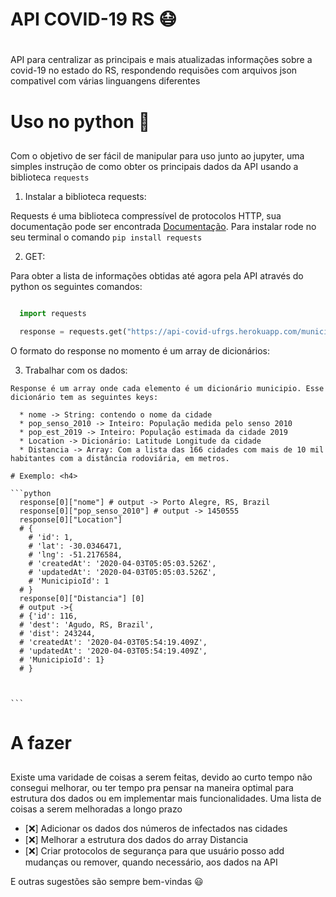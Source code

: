 # API COVID-19 RS 😷 <h1>

  API para centralizar as principais e mais atualizadas informações sobre a covid-19 no estado do RS, respondendo requisões com arquivos json compativel com várias linguangens diferentes

# Uso no python 🐍 <h2>

  Com o objetivo de ser fácil de manipular para uso junto ao jupyter, uma simples instrução de como obter os principais dados da API usando a biblioteca `requests`

  1. Instalar a biblioteca requests:

  Requests é uma biblioteca compressível de protocolos HTTP, sua documentação pode ser encontrada [Documentação](https://requests.readthedocs.io/en/master/). Para instalar rode no seu terminal o comando `pip install requests`

  2. GET:

  Para obter a lista de informações obtidas até agora pela API através do python os seguintes comandos:

  ```python

    import requests

    response = requests.get("https://api-covid-ufrgs.herokuapp.com/municipios/index").json()

  ```

  O formato do response no momento é um array de dicionários:

  3. Trabalhar com os dados:

    Response é um array onde cada elemento é um dicionário municipio. Esse dicionário tem as seguintes keys:

      * nome -> String: contendo o nome da cidade
      * pop_senso_2010 -> Inteiro: População medida pelo senso 2010
      * pop_est_2019 -> Inteiro: População estimada da cidade 2019
      * Location -> Dicionário: Latitude Longitude da cidade
      * Distancia -> Array: Com a lista das 166 cidades com mais de 10 mil habitantes com a distância rodoviária, em metros.

    # Exemplo: <h4>

    ```python
      response[0]["nome"] # output -> Porto Alegre, RS, Brazil
      response[0]["pop_senso_2010"] # output -> 1450555
      response[0]["Location"]
      # {
        # 'id': 1,
        # 'lat': -30.0346471,
        # 'lng': -51.2176584,
        # 'createdAt': '2020-04-03T05:05:03.526Z',
        # 'updatedAt': '2020-04-03T05:05:03.526Z',
        # 'MunicipioId': 1
      # }
      response[0]["Distancia"] [0]
      # output ->{
      # {'id': 116,
      # 'dest': 'Agudo, RS, Brazil',
      # 'dist': 243244,
      # 'createdAt': '2020-04-03T05:54:19.409Z',
      # 'updatedAt': '2020-04-03T05:54:19.409Z',
      # 'MunicipioId': 1}
      # }



    ```

# A fazer<h2>

  Existe uma varidade de coisas a serem feitas, devido ao curto tempo não consegui melhorar, ou ter tempo pra pensar na maneira optimal para estrutura dos dados ou em implementar mais funcionalidades. Uma lista de coisas a serem melhoradas a longo prazo

  * [❌] Adicionar os dados dos números de infectados nas cidades
  * [❌] Melhorar a estrutura dos dados do array Distancia
  * [❌] Criar protocolos de segurança para que usuário posso add mudanças ou remover, quando necessário, aos dados na API

  E outras sugestões são sempre bem-vindas 😃